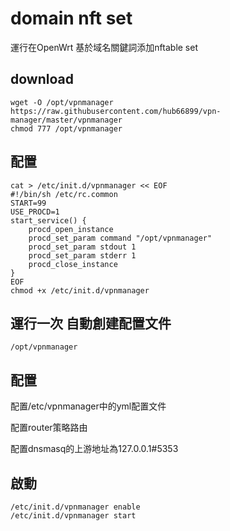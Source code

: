 # domain nft set
運行在OpenWrt 基於域名關鍵詞添加nftable set

## download
```shell
wget -O /opt/vpnmanager https://raw.githubusercontent.com/hub66899/vpn-manager/master/vpnmanager
chmod 777 /opt/vpnmanager
```

## 配置
```shell
cat > /etc/init.d/vpnmanager << EOF
#!/bin/sh /etc/rc.common
START=99
USE_PROCD=1
start_service() {
    procd_open_instance
    procd_set_param command "/opt/vpnmanager"
    procd_set_param stdout 1
    procd_set_param stderr 1
    procd_close_instance
}
EOF
chmod +x /etc/init.d/vpnmanager
```

## 運行一次 自動創建配置文件

```shell
/opt/vpnmanager
```

## 配置

配置/etc/vpnmanager中的yml配置文件

配置router策略路由

配置dnsmasq的上游地址為127.0.0.1#5353

## 啟動

```shell
/etc/init.d/vpnmanager enable
/etc/init.d/vpnmanager start
```
